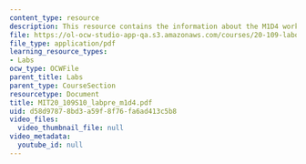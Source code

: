 ```yaml
---
content_type: resource
description: This resource contains the information about the M1D4 workflow.
file: https://ol-ocw-studio-app-qa.s3.amazonaws.com/courses/20-109-laboratory-fundamentals-in-biological-engineering-spring-2010/d58d97878bd3a59f8f76fa6ad413c5b8_MIT20_109S10_labpre_m1d4.pdf
file_type: application/pdf
learning_resource_types:
- Labs
ocw_type: OCWFile
parent_title: Labs
parent_type: CourseSection
resourcetype: Document
title: MIT20_109S10_labpre_m1d4.pdf
uid: d58d9787-8bd3-a59f-8f76-fa6ad413c5b8
video_files:
  video_thumbnail_file: null
video_metadata:
  youtube_id: null
---
```

